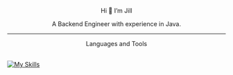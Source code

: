  
<p align="center">Hi 👋 I’m Jill </p>
                                                             
<p align="center">A Backend Engineer with experience in Java.</p>
                                                     
---
<div align=center>Languages and Tools</div>   
<br>

[![My Skills](https://skillicons.dev/icons?i=java,spring,mysql,jquery,php,laravel,vue,js,html,css,azure,docker,maven,gradle,idea,vscode,eclipse,git,github,gitlab,postman)](https://skillicons.dev)
